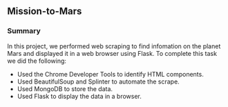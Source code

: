 ## Mission-to-Mars
### Summary
In this project, we performed web scraping to find infomation on the planet Mars and displayed it in a web browser using Flask. To complete this task we did the following: 
* Used the Chrome Developer Tools to identify HTML components.
* Used BeautifulSoup and Splinter to automate the scrape.
* Used MongoDB to store the data.
* Used Flask to display the data in a browser.
